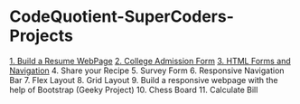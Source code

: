 # CodeQuotient-SuperCoders-Projects
[1. Build a Resume WebPage](https://resume1-hnip75jpkgaue4so.web.codequotient.com)
[2. College Admission Form](https://collegeadmissionform-hnip7c5okgd181id.web.codequotient.com)
[3. HTML Forms and Navigation](https://formsnnavigation-hnip7igkkgh98jpf.web.codequotient.com)
4. Share your Recipe
5. Survey Form
6. Responsive Navigation Bar
7. Flex Layout
8. Grid Layout
9. Build a responsive webpage with the help of Bootstrap (Geeky Project)
10. Chess Board
11. Calculate Bill

